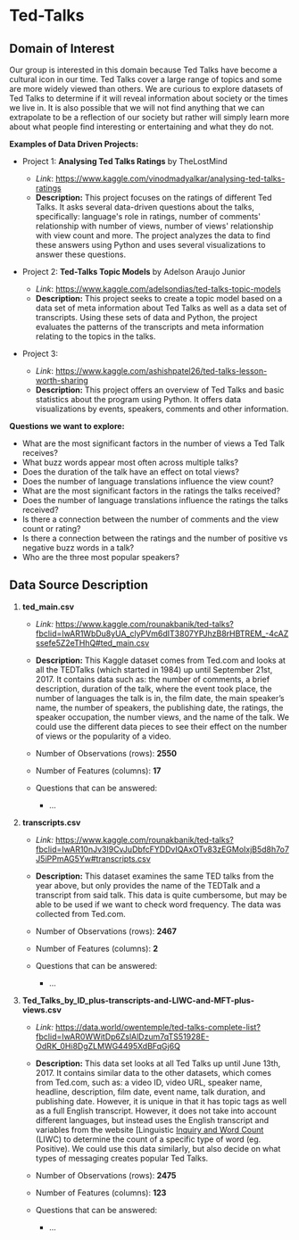 # Ted-Talks

## Domain of Interest
Our group is interested in this domain because Ted Talks have become a cultural icon
in our time. Ted Talks cover a large range of topics and some are more widely viewed
than others. We are curious to explore datasets of Ted Talks to determine if it will reveal
information about society or the times we live in. It is also possible that we
will not find anything that we can extrapolate to be a reflection of our society
but rather will simply learn more about what people find interesting or entertaining
and what they do not.  


**Examples of Data Driven Projects:**
* Project 1: **Analysing Ted Talks Ratings** by TheLostMind
    + *Link*: https://www.kaggle.com/vinodmadyalkar/analysing-ted-talks-ratings
    + **Description:** This project focuses on the ratings of different Ted Talks. It asks several data-driven questions about the talks, specifically: language's role in ratings, number of comments' relationship with number of views, number of views' relationship with view count and more. The project analyzes the data to find these answers using Python and uses several visualizations to answer these questions.


* Project 2: **Ted-Talks Topic Models** by Adelson Araujo Junior
    + *Link*: https://www.kaggle.com/adelsondias/ted-talks-topic-models
    + **Description:** This project seeks to create a topic model based on a data set of meta information about Ted Talks as well as a data set of transcripts. Using these sets of data and Python, the project evaluates the patterns of the transcripts and meta information relating to the topics in the talks.


* Project 3:
    + *Link*: https://www.kaggle.com/ashishpatel26/ted-talks-lesson-worth-sharing  
    + **Description:** This project offers an overview of Ted Talks and basic statistics about the program using Python. It offers data visualizations by events, speakers, comments and other information.

**Questions we want to explore:**
* What are the most significant factors in the number of views a Ted Talk receives?
* What buzz words appear most often across multiple talks?
* Does the duration of the talk have an effect on total views?
* Does the number of language translations influence the view count?
* What are the most significant factors in the ratings the talks received?
* Does the number of language translations influence the ratings the talks received?
* Is there a connection between the number of comments and the view count or rating?
* Is there a connection between the ratings and the number of positive vs negative buzz words in a talk?
* Who are the three most popular speakers?



## Data Source Description

1. **ted_main.csv**
    + *Link:* https://www.kaggle.com/rounakbanik/ted-talks?fbclid=IwAR1WbDu8yUA_clyPVm6dIT3807YPJhzB8rHBTREM_-4cAZssefe5Z2eTHhQ#ted_main.csv

    + **Description:** This Kaggle dataset comes from Ted.com and looks at all the TEDTalks (which started in 1984) up until September 21st, 2017. It contains data such as: the number of comments, a brief description, duration of the talk, where the event took place, the number of languages the talk is in, the film date, the main speaker’s name, the number of speakers, the publishing date, the ratings, the speaker occupation, the number views, and the name of the talk. We could use the different data pieces to see their effect on the number of views or the popularity of a video.

    + Number of Observations (rows): **2550**
    + Number of Features (columns): **17**

    + Questions that can be answered:
      + ...

2. **transcripts.csv**
    + *Link:* https://www.kaggle.com/rounakbanik/ted-talks?fbclid=IwAR10nJv3I9CvJuDbfcFYDDvIQAxOTv83zEGMoIxjB5d8h7o7J5iPPmAG5Yw#transcripts.csv

    + **Description:** This dataset examines the same TED talks from the year above, but only provides the name of the TEDTalk and a transcript from said talk. This data is quite cumbersome, but may be able to be used if we want to check word frequency. The data was collected from Ted.com.

    + Number of Observations (rows): **2467**
    + Number of Features (columns): **2**

    + Questions that can be answered:
      + ...

3. **Ted_Talks_by_ID_plus-transcripts-and-LIWC-and-MFT-plus-views.csv**
    + *Link:* https://data.world/owentemple/ted-talks-complete-list?fbclid=IwAR0WWitDp6ZslAlDzum7qTS51928E-OdRK_0Hi8DgZLMWG4495XdBFqGj6Q

    + **Description:** This data set looks at all Ted Talks up until June 13th, 2017. It contains similar data to the other datasets, which comes from Ted.com, such as: a video ID, video URL, speaker name, headline, description, film date, event name, talk duration, and publishing date. However, it is unique in that it has topic tags as well as a full English transcript. However, it does not take into account different languages, but instead uses the English transcript and variables from the website [Linguistic [Inquiry and Word Count](http://liwc.wpengine.com/) (LIWC) to determine the count of a specific type of word (eg. Positive). We could use this data similarly, but also decide on what types of messaging creates popular Ted Talks.

    + Number of Observations (rows): **2475**
    + Number of Features (columns): **123**

    + Questions that can be answered:
      + ...
